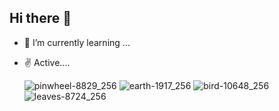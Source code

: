 
## Hi there 👋
- 🌱 I’m currently learning ...
- ✌️ Active....

    ![pinwheel-8829_256](https://github.com/SangatiRammohan/SangatiRammohan/assets/134007389/fc6899af-3dce-4001-8fb0-17067c2a8a3b)
![earth-1917_256](https://github.com/SangatiRammohan/SangatiRammohan/assets/134007389/54a38de3-9f19-46f9-96b1-b44bd863898c)
![bird-10648_256](https://github.com/SangatiRammohan/SangatiRammohan/assets/134007389/a9758c3b-f21a-44bc-8dfb-70d4f66ffaf1)
![leaves-8724_256](https://github.com/SangatiRammohan/SangatiRammohan/assets/134007389/4e5e12ba-2ac8-482e-a43d-707da1ce3201)
<!--
**SangatiRammohan/SangatiRammohan** is a ✨ _special_ ✨ repository because its `README.md` (this file) appears on your GitHub profile.

Here are some ideas to get you started:

- 🔭 I’m currently working on ...
- 🌱 I’m currently learning ...
- 👯 I’m looking to collaborate on ...
- 🤔 I’m looking for help with ...
- 💬 Ask me about ...
- 📫 How to reach me: ...
- 😄 Pronouns: ...
- ⚡ Fun fact: ...
-->
